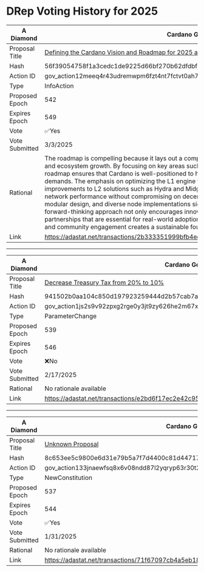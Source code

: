 # DRep Voting History for 2025

| A Diamond      | Cardano Governance Actions                                                                                                              |
| -------------- | --------------------------------------------------------------------------------------------------------------------------------------- |
| Proposal Title | [Defining the Cardano Vision and Roadmap for 2025 and beyond](https://adastat.net/governances/56f39054758f1a3cedc1de9225d66bf270b62dfdbfbc5399f1d6d43aceffc63600)                                                                                                   |
| Hash           | 56f39054758f1a3cedc1de9225d66bf270b62dfdbfbc5399f1d6d43aceffc63600                                                                      |
| Action ID      | gov_action12meeq4r43udremwpm6fzt4nt7fctvt0ah7798x036m2r4nhlccmqqhmr9wx                                                                  |
| Type           | InfoAction                                                                                                                        |
| Proposed Epoch | 542                                                                                                                              |
| Expires Epoch  | 549                                                                                                                              |
| Vote           | ✅Yes                                                                                                                                   |
| Vote Submitted | 3/3/2025                                                                                                                              |
| Rational       | The roadmap is compelling because it lays out a comprehensive strategy that addresses both technical innovation and ecosystem growth. By focusing on key areas such as scalability, security, and developer experience, the roadmap ensures that Cardano is well-positioned to handle increasing transaction volumes and evolving market demands. The emphasis on optimizing the L1 engine through innovations like the Leios protocol—along with robust improvements to L2 solutions such as Hydra and Midgard—demonstrates a clear commitment to enhancing network performance without compromising on decentralization. Additionally, the plan’s focus on formal methods, modular design, and diverse node implementations significantly boosts the platform’s reliability and resilience. This forward-thinking approach not only encourages innovation within the Cardano community but also fosters strategic partnerships that are essential for real-world adoption. The roadmap's balance between technical advancements and community engagement creates a sustainable foundation for Cardano’s future. |
|Link|https://adastat.net/transactions/2b333351999bfb4ec6dbd85ff65304f85324b568773d3d415a916ad8e3b21bd2 |


---

| A Diamond      | Cardano Governance Actions                                                                                                              |
| -------------- | --------------------------------------------------------------------------------------------------------------------------------------- |
| Proposal Title | [Decrease Treasury Tax from 20% to 10%](https://adastat.net/governances/941502b0aa104c850d197923259444d2b57cab7af18b63143775465aaacc84f500)                                                                                                   |
| Hash           | 941502b0aa104c850d197923259444d2b57cab7af18b63143775465aaacc84f500                                                                      |
| Action ID      | gov_action1js2s9v92zpxg2rge0y3jt9zy626he2m67x9kx9phw4r942kvsn6sqfym0d7                                                                  |
| Type           | ParameterChange                                                                                                                        |
| Proposed Epoch | 539                                                                                                                              |
| Expires Epoch  | 546                                                                                                                              |
| Vote           | ❌No                                                                                                                                   |
| Vote Submitted | 2/17/2025                                                                                                                              |
| Rational       | No rationale available |
|Link|https://adastat.net/transactions/e2bd6f17ec2e42c951f41d17582bca347d82fde55dac8641d6fb26abf0a3b150 |


---

| A Diamond      | Cardano Governance Actions                                                                                                              |
| -------------- | --------------------------------------------------------------------------------------------------------------------------------------- |
| Proposal Title | [Unknown Proposal](https://adastat.net/governances/8c653ee5c9800e6d31e79b5a7f7d4400c81d44717ad4db633dc18d4c07e4a4fd00)                                                                                                   |
| Hash           | 8c653ee5c9800e6d31e79b5a7f7d4400c81d44717ad4db633dc18d4c07e4a4fd00                                                                      |
| Action ID      | gov_action133jnaewfsq8x6v08ndd87l2yqryp63r30t2dkceacxx5cply5n7sqzlcyqf                                                                  |
| Type           | NewConstitution                                                                                                                        |
| Proposed Epoch | 537                                                                                                                              |
| Expires Epoch  | 544                                                                                                                              |
| Vote           | ✅Yes                                                                                                                                   |
| Vote Submitted | 1/31/2025                                                                                                                              |
| Rational       | No rationale available |
|Link|https://adastat.net/transactions/71f67097cb4a5eb18d8a9eec9dbcd3d8e63eeb9fc9a10d267efd946389450104 |
